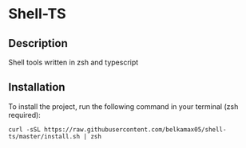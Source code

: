 # Shell-TS

## Description

Shell tools written in zsh and typescript

## Installation

To install the project, run the following command in your terminal (zsh required):

```shell
curl -sSL https://raw.githubusercontent.com/belkamax05/shell-ts/master/install.sh | zsh
```
